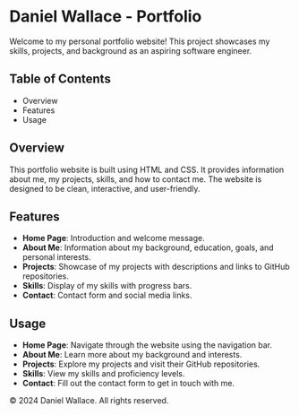 # Daniel Wallace - Portfolio

Welcome to my personal portfolio website! This project showcases my skills, projects, and background as an aspiring software engineer.

## Table of Contents

- Overview
- Features
- Usage

## Overview

This portfolio website is built using HTML and CSS. It provides information about me, my projects, skills, and how to contact me. The website is designed to be clean, interactive, and user-friendly.

## Features

- **Home Page**: Introduction and welcome message.
- **About Me**: Information about my background, education, goals, and personal interests.
- **Projects**: Showcase of my projects with descriptions and links to GitHub repositories.
- **Skills**: Display of my skills with progress bars.
- **Contact**: Contact form and social media links.


## Usage

- **Home Page**: Navigate through the website using the navigation bar.
- **About Me**: Learn more about my background and interests.
- **Projects**: Explore my projects and visit their GitHub repositories.
- **Skills**: View my skills and proficiency levels.
- **Contact**: Fill out the contact form to get in touch with me.


© 2024 Daniel Wallace. All rights reserved.